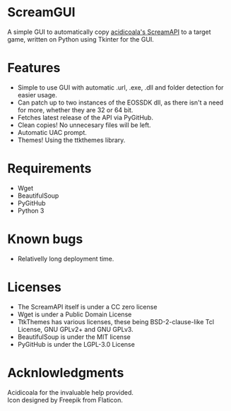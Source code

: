 # ScreamGUI
A simple GUI to automatically copy [acidicoala's ScreamAPI](https://github.com/acidicoala/ScreamAPI) to a target game, written on Python using Tkinter for the GUI.

# Features
- Simple to use GUI with automatic .url, .exe, .dll and folder detection for easier usage.
- Can patch up to two instances of the EOSSDK dll, as there isn't a need for more, whether they are 32 or 64 bit. 
- Fetches latest release of the API via PyGitHub.
- Clean copies! No unnecesary files will be left.
- Automatic UAC prompt.
- Themes! Using the ttkthemes library.

# Requirements
- Wget
- BeautifulSoup
- PyGitHub
- Python 3

# Known bugs
- Relativelly long deployment time.

# Licenses 
- The ScreamAPI itself is under a CC zero license 
- Wget is under a Public Domain License 
- TtkThemes has various licenses, these being  BSD-2-clause-like Tcl License, GNU GPLv2+ and GNU GPLv3. 
- BeautifulSoup is under the MIT license 
- PyGitHub is under the LGPL-3.0 License

# Acknlowledgments 
Acidicoala for the invaluable help provided.<br />
Icon designed by Freepik from Flaticon.
